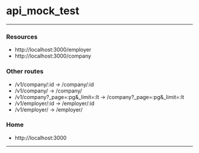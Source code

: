 # api_mock_test

---
  ### Resources
  * http://localhost:3000/employer
  * http://localhost:3000/company

  ### Other routes
  * /v1/company/:id -> /company/:id
  * /v1/company/ -> /company/
  * /v1/company?_page=:pg&_limit=:lt -> /company?_page=:pg&_limit=:lt
  * /v1/employer/:id -> /employer/:id
  * /v1/employer/ -> /employer/

  ### Home
  * http://localhost:3000
 
  ---